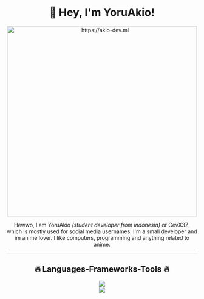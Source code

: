 <h1 align="center">👋 Hey, I'm YoruAkio!</h1>

<div align="center">
    <img
        src="https://lanyard-profile-readme.vercel.app/api/919841186246692886?theme=dark&bg=161b22&animated=false&hideDiscrim=true&borderRadius=5px&idleMessage=Probably%20doing%20something%20else..."
        href="https://akio-dev.ml"
        alt="https://akio-dev.ml"
        width="500"
    />
</div>

<p align="center">
    Hewwo, I am YoruAkio <i>(student developer from indonesia)</i> or CevX3Z,
    which is mostly used for social media usernames. I'm a small developer and
    im anime lover. I like computers, programming and anything related to
    anime.
</p>

<hr />

<h2 align="center">🔥 Languages-Frameworks-Tools 🔥</h2>

<p align="center">
    <a href="https://airi.dev">
        <img
            src="https://skillicons.dev/icons?i=js,ts,html,css,python,nodejs,react,express,electron,nextjs"
        /><br />
        <img
            src="https://skillicons.dev/icons?i=git,vscode,github,discord,blender,ai,ps,ae,pr"
        />
    </a>
</p>
